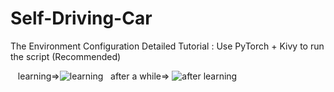 # Self-Driving-Car
The Environment Configuration Detailed Tutorial : Use PyTorch + Kivy to run the script (Recommended)

&nbsp;&nbsp;&nbsp;learning=>![learning](https://drive.google.com/open?id=1HzAceVIzsqTZpu-DWTTHCWNLeDUm8-No)&nbsp;&nbsp;&nbsp;after a while=>
![after learning](https://drive.google.com/open?id=1rYWvJv19iQzImGcfKFmcSTgDXhFHniBB)
